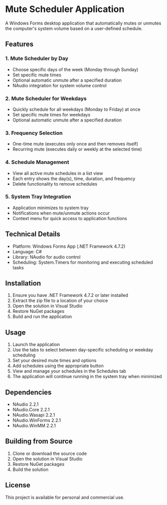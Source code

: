 # Mute Scheduler Application

A Windows Forms desktop application that automatically mutes or unmutes the computer's system volume based on a user-defined schedule.

## Features

### 1. Mute Scheduler by Day
- Choose specific days of the week (Monday through Sunday)
- Set specific mute times
- Optional automatic unmute after a specified duration
- NAudio integration for system volume control

### 2. Mute Scheduler for Weekdays
- Quickly schedule for all weekdays (Monday to Friday) at once
- Set specific mute times for weekdays
- Optional automatic unmute after a specified duration

### 3. Frequency Selection
- One-time mute (executes only once and then removes itself)
- Recurring mute (executes daily or weekly at the selected time)

### 4. Schedule Management
- View all active mute schedules in a list view
- Each entry shows the day(s), time, duration, and frequency
- Delete functionality to remove schedules

### 5. System Tray Integration
- Application minimizes to system tray
- Notifications when mute/unmute actions occur
- Context menu for quick access to application functions

## Technical Details

- Platform: Windows Forms App (.NET Framework 4.7.2)
- Language: C#
- Library: NAudio for audio control
- Scheduling: System.Timers for monitoring and executing scheduled tasks

## Installation

1. Ensure you have .NET Framework 4.7.2 or later installed
2. Extract the zip file to a location of your choice
3. Open the solution in Visual Studio
4. Restore NuGet packages
5. Build and run the application

## Usage

1. Launch the application
2. Use the tabs to select between day-specific scheduling or weekday scheduling
3. Set your desired mute times and options
4. Add schedules using the appropriate button
5. View and manage your schedules in the Schedules tab
6. The application will continue running in the system tray when minimized

## Dependencies

- NAudio 2.2.1
- NAudio.Core 2.2.1
- NAudio.Wasapi 2.2.1
- NAudio.WinForms 2.2.1
- NAudio.WinMM 2.2.1

## Building from Source

1. Clone or download the source code
2. Open the solution in Visual Studio
3. Restore NuGet packages
4. Build the solution

## License

This project is available for personal and commercial use.
